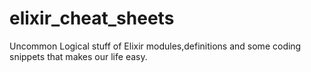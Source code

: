 # elixir_cheat_sheets
Uncommon Logical stuff of Elixir modules,definitions and some coding snippets that makes our life easy.
